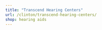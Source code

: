 ```yaml
---
title: "Transcend Hearing Centers"
url: /clinton/transcend-hearing-centers/
shop: hearing aids
---
```

